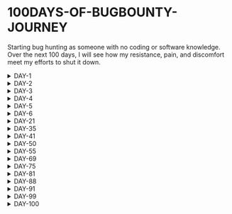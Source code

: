 # 100DAYS-OF-BUGBOUNTY-JOURNEY
Starting bug hunting as someone with no coding or software knowledge. Over the next 100 days, I will see how my resistance, pain, and discomfort meet my efforts to shut it down.


<details>
  <summary>DAY-1</summary>
  <div>
    <h2>WHAT I LEARN</h2>
    <p> <li>How web pages work?</li></p>
    <h2>RESOURCES</h2>
    <p><li> HTTPS:  https://youtu.be/iYM2zFP3Zn0I </li> </p>
    <p><li> HTTPS:https://developer.mozilla.org/en-US/docs/Learn/Getting_started_with_the_web/How_the_Web_works</li> </p>
    <p><li> OSI MODEL: https://youtu.be/vv4y_uOneC0 </li> </p>
    <h2>About the day</h2>
    <p>I found a book about Money and thought it was interesting. I read it for a while and learned some facts about financials and the book's name is Psychology of Money. I also start watching a web series. The series was about hacking. Elliot is a brilliant young cyber-security engineer and vigilante hacker. It was an interesting and enjoyable story. I liked the episode and felt inspired by it.
    </p>
    <p>
    <span style="font-size:1.1em">August 05, 2023. Signing off, Day-1!</span> </p>
  </div>
</details>


<details>
  <summary>DAY-2</summary>
  <div>
    <h2>WHAT I LEARN</h2>
     <p> <li>How internet works?</li></p>
    <h2>RESOURCES</h2>
    <p><li>Computer Networking: www.geeksforgeeks.org/basics-computer-networking </li> </p>
     <p><li> https://developer.mozilla.org/en-US/docs/Learn/Common_questions/Web_mechanics/How_does_the_Internet_work</li> </p>
    <p><li>https://www.youtube.com/watch?v=x3c1ih2NJEg </li> </p>
    <p><li> Cuba has no internet so,people create their own net callet"street_net": https://youtu.be/fTTno8D-b2E</li> </p>
    <h2>About the day</h2>
    <p>Today I watched a movie called Batman Begins by Christopher Nolan. There was an awesome quote that you really need to know: "All men have limits. They learn what they are and learn not to exceed them. I ignore mine"
    </p>
    <p>
    <span style="font-size:1.1em"> AUgust 06, 2023. Signing off, Day-2!</span> </p>
  </div>
</details>


<details>
  <summary>DAY-3</summary>
  <div>
    <h2>WHAT I LEARN</h2>
     <p> <li>Try to create a website using javascript</li></p>
    <p> <li> Installing Kali Linux on a virtual machine </li></p>
     <p> <li> Learn about encoding </li></p>
    <h2>RESOURCES</h2>
    <p><li>Javascript:https://youtu.be/htznIeWKgg8 </li> </p>
     <p> <li> Create a website :https://youtu.be/n6UPwT2hf_g </li></p>
     <p> <li> Kali Linux:https://youtu.be/l0JgWilK6ok</li></p>
    <p><li>  Encoding:https://skorks.com/2009/08/different-types-of-encoding-schemes-a-primer/</li> </p>
    <h2>About the day</h2>
    <p>Yesterday,I mentioned a quote from batman movie.Everyone has limitations and learns to live within them, but I chooses to ignore their own limits  and push beyond them. Remember, you’re limitless.Today is all about completing all the pending tasks. I need to join an environment or community for bug bounty hunting, such as Twitter pages, Discord, Reddit,what not?. Also, I am building a website while learning javascript, DSA in Python. And you know, I’m a calisthenics guy.”
    </p>
    <p>
    <span style="font-size:1.1em">July 24, 2023. Signing off, Day-3!</span> </p>
  </div>
</details>




<details>
  <summary>DAY-4</summary>
  <div>
    <h2>WHAT I LEARN</h2>
     <p> <li>creating a website using javascript,html,css</li></p>
    <p> <li>  machine </li></p>
     <p> <li> Learn about </li></p>
    <h2>RESOURCES</h2>
    <p><li>Javascript:https://youtu.be/htznIeWKgg8 </li> </p>
     <p> <li> Create a website :https://youtu.be/n6UPwT2hf_g </li></p>
     <p> <li> Kali Linux:https://youtu.be/l0JgWilK6ok</li></p>
    <p><li>  Encoding:https://skorks.com/2009/08/different-types-of-encoding-schemes-a-primer/</li> </p>
    <h2>About the day</h2>
    <p>Yesterday,I mentioned a quote from batman movie.Everyone has limitations and learns to live within them, but I chooses to ignore their own limits  and push beyond them. Remember, you’re limitless.Today is all about completing all the pending tasks. I need to join an environment or community for bug bounty hunting, such as Twitter pages, Discord, Reddit,what not?. Also, I am building a website while learning javascript, DSA in Python. And you know, I’m a calisthenics guy.”
    </p>
    <p>
    <span style="font-size:1.1em">July 25, 2023. Signing off, Day-4!</span> </p>
  </div>
</details>


<details>
  <summary>DAY-5</summary>
  <div>
    <h2>WHAT I LEARN</h2>
     <p> <li> how session management&Session hijacking works?</li></p>
    <p> <li> How  cross-site scripting,SQL injection, works?</li></p>
     <p> <li> how cookies work</li></p>
    <h2>RESOURCES</h2>
    <p><li>Javascript:https://youtu.be/htznIeWKgg8 </li> </p>
     <p> <li> Create a website :https://youtu.be/n6UPwT2hf_g </li></p>
     <p> <li> Kali Linux:https://youtu.be/l0JgWilK6ok</li></p>
    <p><li>  Encoding:https://skorks.com/2009/08/different-types-of-encoding-schemes-a-primer/</li> </p>
    <h2>About the day</h2>
    <p>Yesterday,I mentioned a quote from batman movie.Everyone has limitations and learns to live within them, but I chooses to ignore their own limits  and push beyond them. Remember, you’re limitless.Today is all about completing all the pending tasks. I need to join an environment or community for bug bounty hunting, such as Twitter pages, Discord, Reddit,what not?. Also, I am building a website while learning javascript, DSA in Python. And you know, I’m a calisthenics guy.”
    </p>
    <p>
    <span style="font-size:1.1em">July 26, 2023. Signing off, Day-5!</span> </p>
  </div>
</details>


<details>
  <summary>DAY-6</summary>
  <div>
    <h2>WHAT I LEARN</h2>
     <p> <li> N-MAP </li></p>
    <p> <li> SHODAN </li></p>
     <p> <li> RECOON </li></p>
    <h2>RESOURCES</h2>
    <p><li>N-MAP: https://youtu.be/4t4kBkMsDbQ</li> </p>
     <p> <li> Create a website </li></p>
     <p> <li> https://youtu.be/Rp69edBmFFo</li></p>
    <p><li>  E/</li> </p>
    <h2>About the day</h2>
    <p>Today is my sister birthday
    </p>
    <p>
    <span style="font-size:1.1em">July 27, 2023. Signing off, Day-6!</span> </p>
  </div>
</details>

<details>
  <summary>DAY-21</summary>
  <div>
    <h2>WHAT I LEARN</h2>
    <h2>RESOURCES</h2>
    <p><li></li> </p>
    <p><li>  </li> </p>
    <h2>About the day</h2>
    <p>
    </p>
    <p>
    <span style="font-size:1.1em">, 2023. Signing off, Day-!</span> </p>
  </div>
</details>

<details>
  <summary>DAY-35</summary>
  <div>
    <h2>WHAT I LEARN</h2>
    <h2>RESOURCES</h2>
    <p><li></li> </p>
    <p><li>  </li> </p>
    <h2>About the day</h2>
    <p>
    </p>
    <p>
    <span style="font-size:1.1em">, 2023. Signing off, Day-!</span> </p>
  </div>
</details>

<details>
  <summary>DAY-41</summary>
  <div>
    <h2>WHAT I LEARN</h2>
    <h2>RESOURCES</h2>
    <p><li></li> </p>
    <p><li>  </li> </p>
    <h2>About the day</h2>
    <p>
    </p>
    <p>
    <span style="font-size:1.1em">, 2023. Signing off, Day-!</span> </p>
  </div>
</details>

<details>
  <summary>DAY-50</summary>
  <div>
    <h2>WHAT I LEARN</h2>
    <h2>RESOURCES</h2>
    <p><li></li> </p>
    <p><li>  </li> </p>
    <h2>About the day</h2>
    <p>
    </p>
    <p>
    <span style="font-size:1.1em">, 2023. Signing off, Day-!</span> </p>
  </div>
</details>

<details>
  <summary>DAY-55</summary>
  <div>
    <h2>WHAT I LEARN</h2>
    <h2>RESOURCES</h2>
    <p><li></li> </p>
    <p><li>  </li> </p>
    <h2>About the day</h2>
    <p>
    </p>
    <p>
    <span style="font-size:1.1em">, 2023. Signing off, Day-!</span> </p>
  </div>
</details>

<details>
  <summary>DAY-69</summary>
  <div>
    <h2>WHAT I LEARN</h2>
    <h2>RESOURCES</h2>
    <p><li></li> </p>
    <p><li>  </li> </p>
    <h2>About the day</h2>
    <p>
    </p>
    <p>
    <span style="font-size:1.1em">, 2023. Signing off, Day-!</span> </p>
  </div>
</details>

<details>
  <summary>DAY-75</summary>
  <div>
    <h2>WHAT I LEARN</h2>
    <h2>RESOURCES</h2>
    <p><li></li> </p>
    <p><li>  </li> </p>
    <h2>About the day</h2>
    <p>
    </p>
    <p>
    <span style="font-size:1.1em">, 2023. Signing off, Day-!</span> </p>
  </div>
</details>

<details>
  <summary>DAY-81</summary>
  <div>
    <h2>WHAT I LEARN</h2>
    <h2>RESOURCES</h2>
    <p><li></li> </p>
    <p><li>  </li> </p>
    <h2>About the day</h2>
    <p>
    </p>
    <p>
    <span style="font-size:1.1em">, 2023. Signing off, Day-!</span> </p>
  </div>
</details>

<details>
  <summary>DAY-88</summary>
  <div>
    <h2>WHAT I LEARN</h2>
    <h2>RESOURCES</h2>
    <p><li></li> </p>
    <p><li>  </li> </p>
    <h2>About the day</h2>
    <p>
    </p>
    <p>
    <span style="font-size:1.1em">, 2023. Signing off, Day-!</span> </p>
  </div>
</details>

<details>
  <summary>DAY-91</summary>
  <div>
    <h2>WHAT I LEARN</h2>
    <h2>RESOURCES</h2>
    <p><li></li> </p>
    <p><li>  </li> </p>
    <h2>About the day</h2>
    <p>
    </p>
    <p>
    <span style="font-size:1.1em">, 2023. Signing off, Day-!</span> </p>
  </div>
</details>






<details>
  <summary>DAY-99</summary>
  <div>
    <h2>WHAT I LEARN</h2>
    <h2>RESOURCES</h2>
    <p><li></li> </p>
    <p><li>  </li> </p>
    <h2>About the day</h2>
    <p>
    </p>
    <p>
    <span style="font-size:1.1em">November 12 , 2023. Signing off, Day-99!</span> </p>
  </div>
</details>



<details>
  <summary>DAY-100</summary>
  <div>
    <h2>WHAT I LEARN</h2>
     <p> <li>  </li></p>
    <p> <li>  </li></p>
     <p> <li>  </li></p>
    <h2>RESOURCES</h2>
    <p><li></li> </p>
     <p> <li> </li></p>
     <p> <li> </li></p>
    <p><li> </li> </p>
    <h2>About the day</h2>
    <p>
    </p>
    <p>
    <span style="font-size:1.1em">Novembar 13, 2023. Signing off, Last day!</span> </p>
  </div>
</details>



